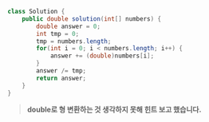 ```java
class Solution {
    public double solution(int[] numbers) {
        double answer = 0;
        int tmp = 0;
        tmp = numbers.length;
        for(int i = 0; i < numbers.length; i++) {
            answer += (double)numbers[i];
        }
        answer /= tmp;
        return answer;
    }
}
```
> **double로 형 변환하는 것 생각하지 못해 힌트 보고 했습니다.**
